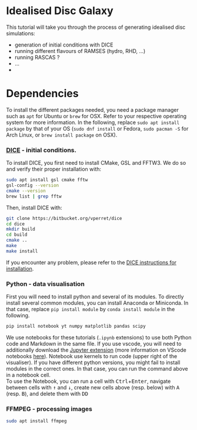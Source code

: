 # Idealised Disc Galaxy

This tutorial will take you through the process of generating idealised disc simulations: 
- generation of initial conditions with DICE
- running different flavours of RAMSES (hydro, RHD, ...)
- running RASCAS ?
- ...
- 

# Dependencies
To install the different packages needed, you need a package manager such as `apt` for Ubuntu or `brew` for OSX. Refer to your respective operating system for more information. In the following, replace `sudo apt install package` by that of your OS (`sudo dnf install` or Fedora, `sudo pacman -S` for Arch Linux, or `brew install package` on OSX).

### **[DICE](https://bitbucket.org/vperret/dice/src/master/)** - initial conditions.   
To install DICE, you first need to install CMake, GSL and FFTW3. We do so and verify their proper installation with:
```bash
sudo apt install gsl cmake fftw        
gsl-config --version        
cmake --version        
brew list | grep fftw        
```

Then, install DICE with:
```bash
git clone https://bitbucket.org/vperret/dice
cd dice
mkdir build
cd build
cmake ..
make
make install
```
If you encounter any problem, please refer to the [DICE instructions for installation](https://bitbucket.org/vperret/dice/wiki/Compile%20&%20Install).

### **Python** - data visualisation
First you will need to install python and several of its modules. To directly install several common modules, you can install Anaconda or Miniconda. In that case, replace `pip install module` by `conda install module` in the following.
```bash
pip install notebook yt numpy matplotlib pandas scipy
```

We use notebooks for these tutorials (`.ipynb` extensions) to use both Python code and Markdown in the same file. If you use vscode, you will need to additionally download the [Jupyter extension](https://marketplace.visualstudio.com/items?itemName=ms-toolsai.jupyter) (more information on VScode notebooks [here](https://code.visualstudio.com/docs/datascience/jupyter-notebooks)). Notebook use kernels to run code (upper right of the visualiser). If you have different python versions, you might fail to install modules in the correct ones. In that case, you can run the command above in a notebook cell.   
To use the Notebook, you can run a cell with <kbd>Ctrl</kbd>+<kbd>Enter</kbd>, navigate between cells with <kbd>↑</kbd> and <kbd>↓</kbd>, create new cells above (resp. below) with <kbd>A</kbd> (resp. <kbd>B</kbd>), and delete them with <kbd>D</kbd><kbd>D</kbd>

### FFMPEG - processing images
  ```bash
  sudo apt install ffmpeg
  ```
